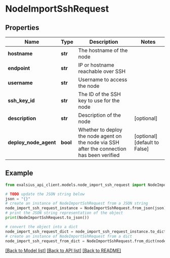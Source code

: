 # NodeImportSshRequest


## Properties

Name | Type | Description | Notes
------------ | ------------- | ------------- | -------------
**hostname** | **str** | The hostname of the node | 
**endpoint** | **str** | IP or hostname reachable over SSH | 
**username** | **str** | Username to access the node | 
**ssh_key_id** | **str** | The ID of the SSH key to use for the node | 
**description** | **str** | Description of the node | [optional] 
**deploy_node_agent** | **bool** | Whether to deploy the node agent on the node via SSH after the connection has been verified | [optional] [default to False]

## Example

```python
from exalsius_api_client.models.node_import_ssh_request import NodeImportSshRequest

# TODO update the JSON string below
json = "{}"
# create an instance of NodeImportSshRequest from a JSON string
node_import_ssh_request_instance = NodeImportSshRequest.from_json(json)
# print the JSON string representation of the object
print(NodeImportSshRequest.to_json())

# convert the object into a dict
node_import_ssh_request_dict = node_import_ssh_request_instance.to_dict()
# create an instance of NodeImportSshRequest from a dict
node_import_ssh_request_from_dict = NodeImportSshRequest.from_dict(node_import_ssh_request_dict)
```
[[Back to Model list]](../README.md#documentation-for-models) [[Back to API list]](../README.md#documentation-for-api-endpoints) [[Back to README]](../README.md)


